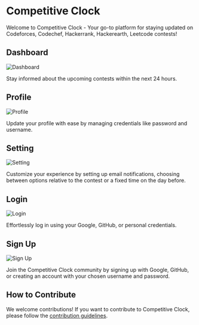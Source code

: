 # Competitive Clock

Welcome to Competitive Clock - Your go-to platform for staying updated on Codeforces, Codechef, Hackerrank, Hackerearth, Leetcode contests!

## Dashboard

![Dashboard](https://github.com/user-attachments/assets/f302695d-c476-40e6-a057-1ad6f9bf5f1f)

Stay informed about the upcoming contests within the next 24 hours.

## Profile

![Profile](https://github.com/user-attachments/assets/2ee05750-4c31-4a0e-971b-26a30ecc1496)

Update your profile with ease by managing credentials like password and username.

## Setting

![Setting](https://github.com/user-attachments/assets/c3f4edc6-1247-438a-b5e1-2875950ce09a)

Customize your experience by setting up email notifications, choosing between options relative to the contest or a fixed time on the day before.

## Login

![Login](https://github.com/user-attachments/assets/0ba8dec1-f82e-4f28-a69f-6e39533810c0)

Effortlessly log in using your Google, GitHub, or personal credentials.

## Sign Up

![Sign Up](https://github.com/user-attachments/assets/6d4ef2dd-6aa7-4aaa-a6de-97f6e9addd99)

Join the Competitive Clock community by signing up with Google, GitHub, or creating an account with your chosen username and password.

## How to Contribute

We welcome contributions! If you want to contribute to Competitive Clock, please follow the [contribution guidelines](CONTRIBUTING.md).
